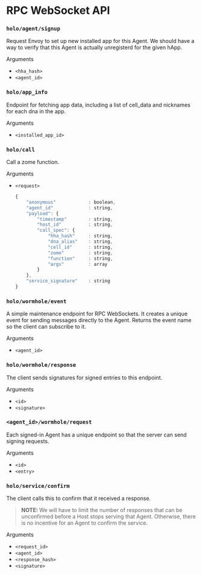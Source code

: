 
# RPC WebSocket API

### `holo/agent/signup`
Request Envoy to set up new installed app for this Agent.  We should have a way to verify that this
Agent is actually unregisterd for the given hApp.

Arguments
- `<hha_hash>`
- `<agent_id>`


### `holo/app_info`
Endpoint for fetching app data, including a list of cell_data and nicknames for each dna in the app.

Arguments
- `<installed_app_id>`


### `holo/call`
Call a zome function.

Arguments
- `<request>`
  ```javascript
  {
      "anonymous"            : boolean,
      "agent_id"             : string,
      "payload": {
          "timestamp"        : string,
          "host_id"          : string,
          "call_spec": {
              "hha_hash"     : string,
              "dna_alias"    : string,
              "cell_id"      : string,
              "zome"         : string,
              "function"     : string,
              "args"         : array
          }
      },
      "service_signature"    : string
  }
  ```


### `holo/wormhole/event`
A simple maintenance endpoint for RPC WebSockets.  It creates a unique event for sending messages
directly to the Agent.  Returns the event name so the client can subscribe to it.

Arguments
- `<agent_id>`


### `holo/wormhole/response`
The client sends signatures for signed entries to this endpoint.

Arguments
- `<id>`
- `<signature>`


### `<agent_id>/wormhole/request`
Each signed-in Agent has a unique endpoint so that the server can send signing requests.

Arguments
- `<id>`
- `<entry>`


### `holo/service/confirm`
The client calls this to confirm that it received a response.

> **NOTE:** We will have to limit the number of responses that can be unconfirmed before a Host
> stops serving that Agent.  Otherwise, there is no incentive for an Agent to confirm the service.

Arguments
- `<request_id>`
- `<agent_id>`
- `<response_hash>`
- `<signature>`

